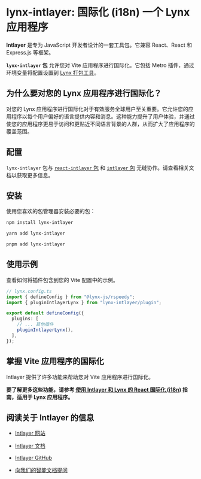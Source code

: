 # lynx-intlayer: 国际化 (i18n) 一个 Lynx 应用程序

**Intlayer** 是专为 JavaScript 开发者设计的一套工具包。它兼容 React、React 和 Express.js 等框架。

**`lynx-intlayer` 包** 允许您对 Vite 应用程序进行国际化。它包括 Metro 插件，通过环境变量将配置设置到 [Lynx 打包工具](https://lynxjs.org/index.html)。

## 为什么要对您的 Lynx 应用程序进行国际化？

对您的 Lynx 应用程序进行国际化对于有效服务全球用户至关重要。它允许您的应用程序以每个用户偏好的语言提供内容和消息。这种能力提升了用户体验，并通过使您的应用程序更易于访问和更贴近不同语言背景的人群，从而扩大了应用程序的覆盖范围。

## 配置

`lynx-intlayer` 包与 [`react-intlayer` 包](https://github.com/aymericzip/intlayer/blob/main/docs/zh/packages/react-intlayer/index.md) 和 [`intlayer` 包](https://github.com/aymericzip/intlayer/blob/main/docs/zh/packages/intlayer/index.md) 无缝协作。请查看相关文档以获取更多信息。

## 安装

使用您喜欢的包管理器安装必要的包：

```bash packageManager="npm"
npm install lynx-intlayer
```

```bash packageManager="yarn"
yarn add lynx-intlayer
```

```bash packageManager="pnpm"
pnpm add lynx-intlayer
```

## 使用示例

查看如何将插件包含到您的 Vite 配置中的示例。

```ts
// lynx.config.ts
import { defineConfig } from "@lynx-js/rspeedy";
import { pluginIntlayerLynx } from "lynx-intlayer/plugin";

export default defineConfig({
  plugins: [
    // ... 其他插件
    pluginIntlayerLynx(),
  ],
});
```

## 掌握 Vite 应用程序的国际化

Intlayer 提供了许多功能来帮助您对 Vite 应用程序进行国际化。

**要了解更多这些功能，请参考 [使用 Intlayer 和 Lynx 的 React 国际化 (i18n)](https://github.com/aymericzip/intlayer/blob/main/docs/zh/intlayer_with_lynx+react.md) 指南，适用于 Lynx 应用程序。**

## 阅读关于 Intlayer 的信息

- [Intlayer 网站](https://intlayer.org)
- [Intlayer 文档](https://intlayer.org/docs)
- [Intlayer GitHub](https://github.com/aymericzip/intlayer)

- [向我们的智能文档提问](https://intlayer.org/docs/chat)
